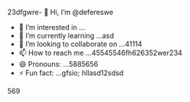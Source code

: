 23dfgwre- 👋 Hi, I’m @defereswe
- 👀 I’m interested in ...
- 🌱 I’m currently learning ...asd
- 💞️ I’m looking to collaborate on ...41114
- 📫 How to reach me ...45545546fh626352wer234
- 😄 Pronouns: ...5885656
- ⚡ Fun fact: ...gfsio;
hllasd12sdsd
<!---fds45
defereswe/defereswe is a ✨ special ✨ repository because its `README.md` (this file) appears on your GitHub profile.
You can click the Preview link to take a look at your changes.
--->
569
